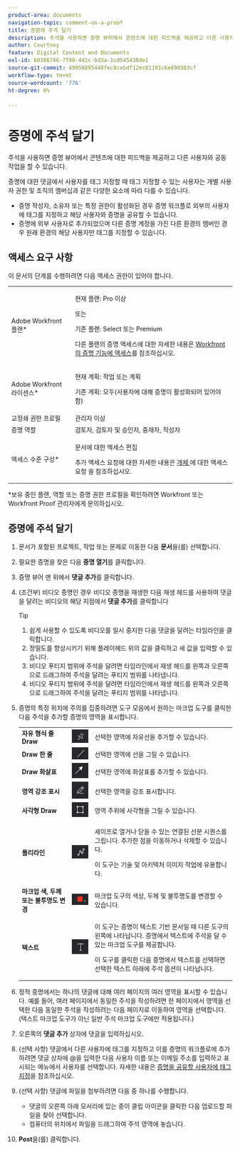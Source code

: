 ```yaml
---
product-area: documents
navigation-topic: comment-on-a-proof
title: 증명에 주석 달기
description: 주석을 사용하면 증명 뷰어에서 콘텐츠에 대한 피드백을 제공하고 다른 사용자와 공동 작업을 할 수 있습니다.
author: Courtney
feature: Digital Content and Documents
exl-id: b0386786-7f90-4d1c-bd3a-1cd545430de1
source-git-commit: 49950895440fec8cebdf12ec81191c6e890383cf
workflow-type: tm+mt
source-wordcount: '776'
ht-degree: 0%

---
```


# 증명에 주석 달기

주석을 사용하면 증명 뷰어에서 콘텐츠에 대한 피드백을 제공하고 다른 사용자와 공동 작업을 할 수 있습니다.

증명에 대한 댓글에서 사용자를 태그 지정할 때 태그 지정할 수 있는 사용자는 개별 사용자 권한 및 조직의 멤버십과 같은 다양한 요소에 따라 다를 수 있습니다.

* 증명 작성자, 소유자 또는 특정 권한이 활성화된 경우 증명 워크플로 외부의 사용자에 태그를 지정하고 해당 사용자와 증명을 공유할 수 있습니다.
* 증명에 외부 사용자로 추가되었으며 다른 증명 계정을 가진 다른 환경의 멤버인 경우 원래 환경의 해당 사용자만 태그를 지정할 수 있습니다. <!--For more information, see [Proofing collaboration limitations with people outside of your organization](../../../../review-and-approve-work/proofing/tips-tricks-and-troubleshooting/collaboration-with-members-outside-of-your-organization.md)-->

## 액세스 요구 사항

이 문서의 단계를 수행하려면 다음 액세스 권한이 있어야 합니다.

<table style="table-layout:auto"> 
 <col> 
 <col> 
 <tbody> 
  <tr> 
   <td role="rowheader">Adobe Workfront 플랜*</td> 
   <td> <p>현재 플랜: Pro 이상</p> <p>또는</p> <p>기존 플랜: Select 또는 Premium</p> <p>다른 플랜의 증명 액세스에 대한 자세한 내용은 <a href="/help/quicksilver/administration-and-setup/manage-workfront/configure-proofing/access-to-proofing-functionality.md" class="MCXref xref">Workfront의 증명 기능에 액세스</a>를 참조하십시오.</p> </td> 
  </tr> 
  <tr> 
   <td role="rowheader">Adobe Workfront 라이센스*</td> 
   <td> <p>현재 계획: 작업 또는 계획</p> <p>기존 계획: 모두(사용자에 대해 증명이 활성화되어 있어야 함)</p> </td> 
  </tr> 
  <tr> 
   <td role="rowheader">교정쇄 권한 프로필 </td> 
   <td>관리자 이상</td> 
  </tr> 
  <tr> 
   <td role="rowheader">증명 역할</td> 
   <td>검토자, 검토자 및 승인자, 중재자, 작성자</td> 
  </tr> 
  <tr> 
   <td role="rowheader">액세스 수준 구성*</td> 
   <td> <p>문서에 대한 액세스 편집</p> <p>추가 액세스 요청에 대한 자세한 내용은 <a href="../../../../workfront-basics/grant-and-request-access-to-objects/request-access.md" class="MCXref xref">개체 </a>에 대한 액세스 요청 을 참조하십시오.</p> </td> 
  </tr> 
 </tbody> 
</table>

&#42;보유 중인 플랜, 역할 또는 증명 권한 프로필을 확인하려면 Workfront 또는 Workfront Proof 관리자에게 문의하십시오.

## 증명에 주석 달기

1. 문서가 포함된 프로젝트, 작업 또는 문제로 이동한 다음 **문서**&#x200B;을(를) 선택합니다.
1. 필요한 증명을 찾은 다음 **증명 열기**&#x200B;를 클릭합니다.

1. 증명 뷰어 맨 위에서 **댓글 추가**&#x200B;를 클릭합니다.
1. (조건부) 비디오 증명인 경우 비디오 증명을 재생한 다음 재생 헤드를 사용하여 댓글을 달려는 비디오의 해당 지점에서 **댓글 추가**&#x200B;를 클릭합니다

   >[!TIP]
   >
   >1. 쉽게 사용할 수 있도록 비디오를 일시 중지한 다음 댓글을 달려는 타임라인을 클릭합니다.
   >1. 정밀도를 향상시키기 위해 플레이헤드 위의 값을 클릭하고 새 값을 입력할 수 있습니다.
   >1. 비디오 푸티지 범위에 주석을 달려면 타임라인에서 재생 헤드를 왼쪽과 오른쪽으로 드래그하여 주석을 달려는 푸티지 범위를 나타냅니다.
   >1. 비디오 푸티지 범위에 주석을 달려면 타임라인에서 재생 헤드를 왼쪽과 오른쪽으로 드래그하여 주석을 달려는 푸티지 범위를 나타냅니다.

1. 증명의 특정 위치에 주의를 집중하려면 도구 모음에서 원하는 마크업 도구를 클릭한 다음 주석을 추가할 증명의 영역을 표시합니다.

   <table style="table-layout:auto"> 
    <col> 
    <col> 
    <col> 
    <tbody> 
     <tr> 
      <td role="rowheader"><strong>자유 형식 줄 Draw</strong> </td> 
      <td> <img src="assets/freehand-line.png"> </td> 
      <td>선택한 영역에 자유선을 추가할 수 있습니다.</td> 
     </tr> 
     <tr> 
      <td role="rowheader"><strong>Draw 한 줄</strong> </td> 
      <td> <img src="assets/line.png"> </td> 
      <td>선택한 영역에 선을 그릴 수 있습니다.</td> 
     </tr> 
     <tr> 
      <td role="rowheader"><strong>Draw 화살표</strong> </td> 
      <td> <img src="assets/arrow.png"> </td> 
      <td>선택한 영역에 화살표를 추가할 수 있습니다.</td> 
     </tr> 
     <tr> 
      <td role="rowheader"><strong>영역 강조 표시</strong> </td> 
      <td> <img src="assets/highlight.png"> </td> 
      <td>선택한 영역을 강조 표시합니다.</td> 
     </tr> 
     <tr> 
      <td role="rowheader"><strong>사각형 Draw</strong> </td> 
      <td> <img src="assets/rectangle.png"> </td> 
      <td>영역 주위에 사각형을 그릴 수 있습니다.</td> 
     </tr> 
     <tr> 
      <td role="rowheader"><strong>폴리라인</strong> </td> 
      <td> <img src="assets/polyline.png"> </td> 
      <td> <p>셰이프로 열거나 닫을 수 있는 연결된 선분 시퀀스를 그립니다. 추가한 점을 이동하거나 삭제할 수 있습니다. </p> <p>이 도구는 기술 및 아키텍처 이미지 작업에 유용합니다.</p> </td> 
     </tr> 
     <tr> 
      <td role="rowheader"><strong>마크업 색, 두께 또는 불투명도 변경</strong> </td> 
      <td> <img src="assets/change-color.png"> </td> 
      <td>마크업 도구의 색상, 두께 및 불투명도를 변경할 수 있습니다.</td> 
     </tr> 
     <tr> 
      <td role="rowheader"><strong>텍스트</strong> </td> 
      <td> <img src="assets/copy-of-text.png"> </td> 
      <td> <p>이 도구는 증명이 텍스트 기반 문서일 때 다른 도구의 왼쪽에 나타납니다. 증명에서 텍스트에 주석을 달 수 있는 마크업 도구를 제공합니다. <br></p> <p>이 도구를 클릭한 다음 증명에서 텍스트를 선택하면 선택한 텍스트 아래에 주석 옵션이 나타납니다.<br></p> </td> 
     </tr> 
    </tbody> 
   </table>

1. 정적 증명에서는 하나의 댓글에 대해 여러 페이지의 여러 영역을 표시할 수 있습니다. 예를 들어, 여러 페이지에서 동일한 주석을 작성하려면 한 페이지에서 영역을 선택한 다음 동일한 주석을 작성하려는 다음 페이지로 이동하여 영역을 선택합니다. (텍스트 마크업 도구가 아닌 일반 주석 마크업 도구에만 적용됩니다.)
1. 오른쪽의 **댓글 추가** 상자에 댓글을 입력하십시오.
1. (선택 사항) 댓글에서 다른 사용자에 태그를 지정하고 이를 증명의 워크플로에 추가하려면 댓글 상자에 @을 입력한 다음 사용자 이름 또는 이메일 주소를 입력하고 표시되는 메뉴에서 사용자를 선택합니다. 자세한 내용은 [증명을 공유할 사용자에 태그 지정](../../../../review-and-approve-work/proofing/reviewing-proofs-within-workfront/comment-on-a-proof/tag-users-to-share-proof.md)을 참조하십시오.
1. (선택 사항) 댓글에 파일을 첨부하려면 다음 중 하나를 수행합니다.

   * 댓글의 오른쪽 아래 모서리에 있는 종이 클립 아이콘을 클릭한 다음 업로드할 파일을 찾아 선택합니다.
   * 컴퓨터의 위치에서 파일을 드래그하여 주석 영역에 놓습니다.

1. **Post**&#x200B;을(를) 클릭합니다.

